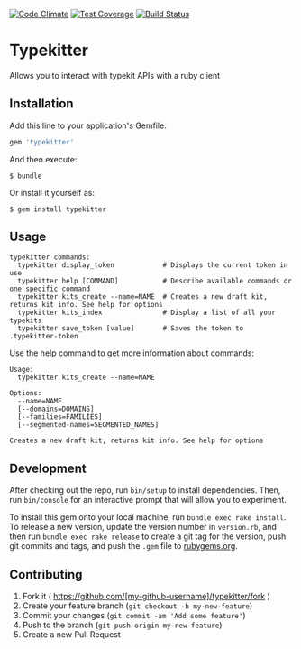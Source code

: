 [![Code Climate](https://codeclimate.com/github/rickarubio/typekitter/badges/gpa.svg)](https://codeclimate.com/github/rickarubio/typekitter)
[![Test Coverage](https://codeclimate.com/github/rickarubio/typekitter/badges/coverage.svg)](https://codeclimate.com/github/rickarubio/typekitter/coverage)
[![Build Status](https://travis-ci.org/rickarubio/typekitter.svg?branch=master)](https://travis-ci.org/rickarubio/typekitter)

# Typekitter
Allows you to interact with typekit APIs with a ruby client

## Installation

Add this line to your application's Gemfile:

```ruby
gem 'typekitter'
```

And then execute:

    $ bundle

Or install it yourself as:

    $ gem install typekitter

## Usage
```
typekitter commands:
  typekitter display_token            # Displays the current token in use
  typekitter help [COMMAND]           # Describe available commands or one specific command
  typekitter kits_create --name=NAME  # Creates a new draft kit, returns kit info. See help for options
  typekitter kits_index               # Display a list of all your typekits
  typekitter save_token [value]       # Saves the token to .typekitter-token
```

Use the help command to get more information about commands:

```
Usage:
  typekitter kits_create --name=NAME

Options:
  --name=NAME
  [--domains=DOMAINS]
  [--families=FAMILIES]
  [--segmented-names=SEGMENTED_NAMES]

Creates a new draft kit, returns kit info. See help for options
```

## Development

After checking out the repo, run `bin/setup` to install dependencies. Then, run `bin/console` for an interactive prompt that will allow you to experiment.

To install this gem onto your local machine, run `bundle exec rake install`. To release a new version, update the version number in `version.rb`, and then run `bundle exec rake release` to create a git tag for the version, push git commits and tags, and push the `.gem` file to [rubygems.org](https://rubygems.org).

## Contributing

1. Fork it ( https://github.com/[my-github-username]/typekitter/fork )
2. Create your feature branch (`git checkout -b my-new-feature`)
3. Commit your changes (`git commit -am 'Add some feature'`)
4. Push to the branch (`git push origin my-new-feature`)
5. Create a new Pull Request
